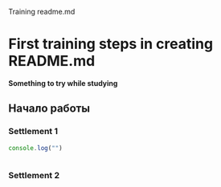 

Training readme.md

# First training steps in creating README.md

**Something to try while studying**

## Начало работы

### Settlement 1

``` javascript
console.log("")



```

### Settlement 2


